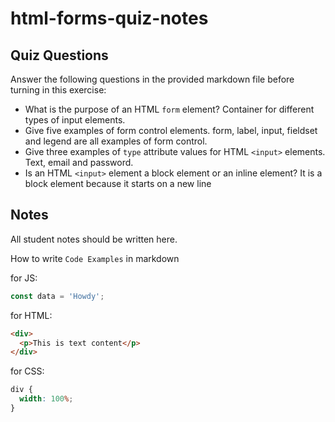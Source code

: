 # html-forms-quiz-notes

## Quiz Questions

Answer the following questions in the provided markdown file before turning in this exercise:

- What is the purpose of an HTML `form` element?
  Container for different types of input elements.
- Give five examples of form control elements.
  form, label, input, fieldset and legend are all examples of form control.
- Give three examples of `type` attribute values for HTML `<input>` elements.
  Text, email and password.
- Is an HTML `<input>` element a block element or an inline element?
  It is a block element because it starts on a new line

## Notes

All student notes should be written here.

How to write `Code Examples` in markdown

for JS:

```javascript
const data = 'Howdy';
```

for HTML:

```html
<div>
  <p>This is text content</p>
</div>
```

for CSS:

```css
div {
  width: 100%;
}
```
